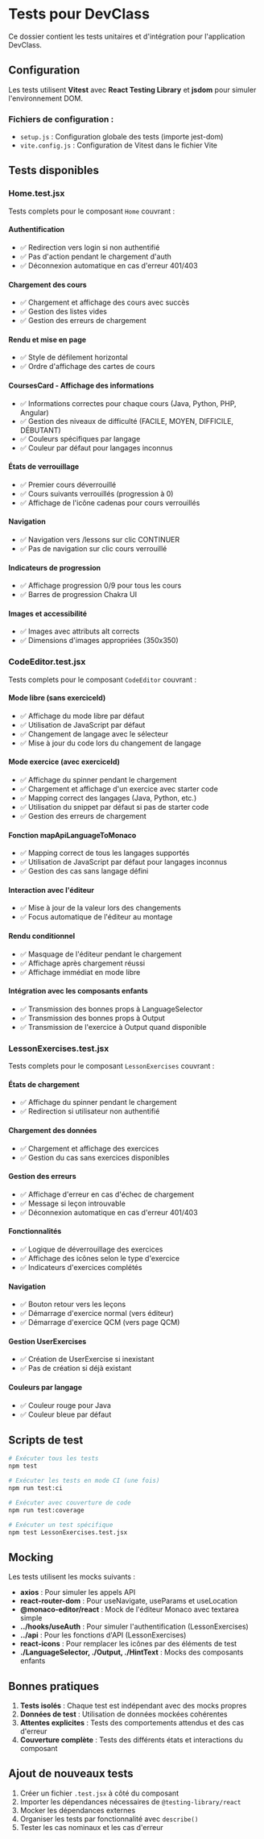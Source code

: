 # Tests pour DevClass

Ce dossier contient les tests unitaires et d'intégration pour l'application DevClass.

## Configuration

Les tests utilisent **Vitest** avec **React Testing Library** et **jsdom** pour simuler l'environnement DOM.

### Fichiers de configuration :

- `setup.js` : Configuration globale des tests (importe jest-dom)
- `vite.config.js` : Configuration de Vitest dans le fichier Vite

## Tests disponibles

### Home.test.jsx

Tests complets pour le composant `Home` couvrant :

#### Authentification
- ✅ Redirection vers login si non authentifié
- ✅ Pas d'action pendant le chargement d'auth
- ✅ Déconnexion automatique en cas d'erreur 401/403

#### Chargement des cours
- ✅ Chargement et affichage des cours avec succès
- ✅ Gestion des listes vides
- ✅ Gestion des erreurs de chargement

#### Rendu et mise en page
- ✅ Style de défilement horizontal
- ✅ Ordre d'affichage des cartes de cours

#### CoursesCard - Affichage des informations
- ✅ Informations correctes pour chaque cours (Java, Python, PHP, Angular)
- ✅ Gestion des niveaux de difficulté (FACILE, MOYEN, DIFFICILE, DÉBUTANT)
- ✅ Couleurs spécifiques par langage
- ✅ Couleur par défaut pour langages inconnus

#### États de verrouillage
- ✅ Premier cours déverrouillé
- ✅ Cours suivants verrouillés (progression à 0)
- ✅ Affichage de l'icône cadenas pour cours verrouillés

#### Navigation
- ✅ Navigation vers /lessons sur clic CONTINUER
- ✅ Pas de navigation sur clic cours verrouillé

#### Indicateurs de progression
- ✅ Affichage progression 0/9 pour tous les cours
- ✅ Barres de progression Chakra UI

#### Images et accessibilité
- ✅ Images avec attributs alt corrects
- ✅ Dimensions d'images appropriées (350x350)

### CodeEditor.test.jsx

Tests complets pour le composant `CodeEditor` couvrant :

#### Mode libre (sans exerciceId)
- ✅ Affichage du mode libre par défaut
- ✅ Utilisation de JavaScript par défaut
- ✅ Changement de langage avec le sélecteur
- ✅ Mise à jour du code lors du changement de langage

#### Mode exercice (avec exerciceId)
- ✅ Affichage du spinner pendant le chargement
- ✅ Chargement et affichage d'un exercice avec starter code
- ✅ Mapping correct des langages (Java, Python, etc.)
- ✅ Utilisation du snippet par défaut si pas de starter code
- ✅ Gestion des erreurs de chargement

#### Fonction mapApiLanguageToMonaco
- ✅ Mapping correct de tous les langages supportés
- ✅ Utilisation de JavaScript par défaut pour langages inconnus
- ✅ Gestion des cas sans langage défini

#### Interaction avec l'éditeur
- ✅ Mise à jour de la valeur lors des changements
- ✅ Focus automatique de l'éditeur au montage

#### Rendu conditionnel
- ✅ Masquage de l'éditeur pendant le chargement
- ✅ Affichage après chargement réussi
- ✅ Affichage immédiat en mode libre

#### Intégration avec les composants enfants
- ✅ Transmission des bonnes props à LanguageSelector
- ✅ Transmission des bonnes props à Output
- ✅ Transmission de l'exercice à Output quand disponible

### LessonExercises.test.jsx

Tests complets pour le composant `LessonExercises` couvrant :

#### États de chargement
- ✅ Affichage du spinner pendant le chargement
- ✅ Redirection si utilisateur non authentifié

#### Chargement des données
- ✅ Chargement et affichage des exercices
- ✅ Gestion du cas sans exercices disponibles

#### Gestion des erreurs
- ✅ Affichage d'erreur en cas d'échec de chargement
- ✅ Message si leçon introuvable
- ✅ Déconnexion automatique en cas d'erreur 401/403

#### Fonctionnalités
- ✅ Logique de déverrouillage des exercices
- ✅ Affichage des icônes selon le type d'exercice
- ✅ Indicateurs d'exercices complétés

#### Navigation
- ✅ Bouton retour vers les leçons
- ✅ Démarrage d'exercice normal (vers éditeur)
- ✅ Démarrage d'exercice QCM (vers page QCM)

#### Gestion UserExercises
- ✅ Création de UserExercise si inexistant
- ✅ Pas de création si déjà existant

#### Couleurs par langage
- ✅ Couleur rouge pour Java
- ✅ Couleur bleue par défaut

## Scripts de test

```bash
# Exécuter tous les tests
npm test

# Exécuter les tests en mode CI (une fois)
npm run test:ci

# Exécuter avec couverture de code
npm run test:coverage

# Exécuter un test spécifique
npm test LessonExercises.test.jsx
```

## Mocking

Les tests utilisent les mocks suivants :

- **axios** : Pour simuler les appels API
- **react-router-dom** : Pour useNavigate, useParams et useLocation
- **@monaco-editor/react** : Mock de l'éditeur Monaco avec textarea simple
- **../hooks/useAuth** : Pour simuler l'authentification (LessonExercises)
- **../api** : Pour les fonctions d'API (LessonExercises)
- **react-icons** : Pour remplacer les icônes par des éléments de test
- **./LanguageSelector, ./Output, ./HintText** : Mocks des composants enfants

## Bonnes pratiques

1. **Tests isolés** : Chaque test est indépendant avec des mocks propres
2. **Données de test** : Utilisation de données mockées cohérentes
3. **Attentes explicites** : Tests des comportements attendus et des cas d'erreur
4. **Couverture complète** : Tests des différents états et interactions du composant

## Ajout de nouveaux tests

1. Créer un fichier `.test.jsx` à côté du composant
2. Importer les dépendances nécessaires de `@testing-library/react`
3. Mocker les dépendances externes
4. Organiser les tests par fonctionnalité avec `describe()`
5. Tester les cas nominaux et les cas d'erreur